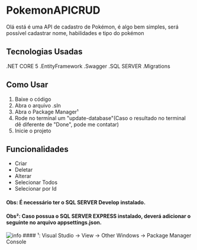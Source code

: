 # PokemonAPICRUD

Olá está é uma API de cadastro de Pokémon, é algo bem simples, será possível cadastrar nome, habilidades e tipo do pokémon

## Tecnologias Usadas

.NET CORE 5
.EntityFramework
.Swagger
.SQL SERVER
.Migrations


## Como Usar

1) Baixe o código
2) Abra o arquivo .sln
3) Abra o Package Manager¹
4) Rode no terminal um "update-database"(Caso o resultado no terminal dê diferente de "Done", pode me contatar)
5) Inicie o projeto


## Funcionalidades

* Criar
* Deletar
* Alterar
* Selecionar Todos
* Selecionar por Id

#### Obs: É necessário ter o SQL SERVER Develop instalado.
#### Obs²: Caso possua o SQL SERVER EXPRESS instalado, deverá adicionar o seguinte no arquivo appsettings.json.
<img src="/docs/logo.png" alt="info"/>
#### ¹: Visual Studio -> View -> Other Windows -> Package Manager Console
